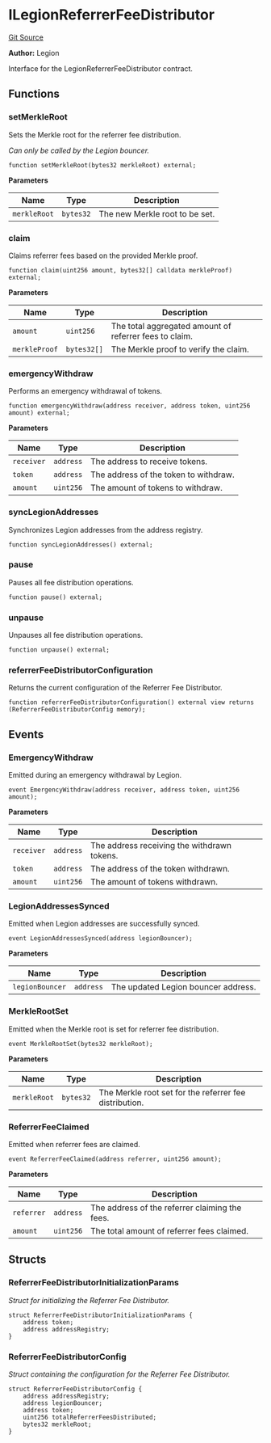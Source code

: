 # ILegionReferrerFeeDistributor
[Git Source](https://github.com/Legion-Team/legion-protocol-contracts/blob/8b23239dfc702a4510efb5dd06fb67719eb5eab0/src/interfaces/distribution/ILegionReferrerFeeDistributor.sol)

**Author:**
Legion

Interface for the LegionReferrerFeeDistributor contract.


## Functions
### setMerkleRoot

Sets the Merkle root for the referrer fee distribution.

*Can only be called by the Legion bouncer.*


```solidity
function setMerkleRoot(bytes32 merkleRoot) external;
```
**Parameters**

|Name|Type|Description|
|----|----|-----------|
|`merkleRoot`|`bytes32`|The new Merkle root to be set.|


### claim

Claims referrer fees based on the provided Merkle proof.


```solidity
function claim(uint256 amount, bytes32[] calldata merkleProof) external;
```
**Parameters**

|Name|Type|Description|
|----|----|-----------|
|`amount`|`uint256`|The total aggregated amount of referrer fees to claim.|
|`merkleProof`|`bytes32[]`|The Merkle proof to verify the claim.|


### emergencyWithdraw

Performs an emergency withdrawal of tokens.


```solidity
function emergencyWithdraw(address receiver, address token, uint256 amount) external;
```
**Parameters**

|Name|Type|Description|
|----|----|-----------|
|`receiver`|`address`|The address to receive tokens.|
|`token`|`address`|The address of the token to withdraw.|
|`amount`|`uint256`|The amount of tokens to withdraw.|


### syncLegionAddresses

Synchronizes Legion addresses from the address registry.


```solidity
function syncLegionAddresses() external;
```

### pause

Pauses all fee distribution operations.


```solidity
function pause() external;
```

### unpause

Unpauses all fee distribution operations.


```solidity
function unpause() external;
```

### referrerFeeDistributorConfiguration

Returns the current configuration of the Referrer Fee Distributor.


```solidity
function referrerFeeDistributorConfiguration() external view returns (ReferrerFeeDistributorConfig memory);
```

## Events
### EmergencyWithdraw
Emitted during an emergency withdrawal by Legion.


```solidity
event EmergencyWithdraw(address receiver, address token, uint256 amount);
```

**Parameters**

|Name|Type|Description|
|----|----|-----------|
|`receiver`|`address`|The address receiving the withdrawn tokens.|
|`token`|`address`|The address of the token withdrawn.|
|`amount`|`uint256`|The amount of tokens withdrawn.|

### LegionAddressesSynced
Emitted when Legion addresses are successfully synced.


```solidity
event LegionAddressesSynced(address legionBouncer);
```

**Parameters**

|Name|Type|Description|
|----|----|-----------|
|`legionBouncer`|`address`|The updated Legion bouncer address.|

### MerkleRootSet
Emitted when the Merkle root is set for referrer fee distribution.


```solidity
event MerkleRootSet(bytes32 merkleRoot);
```

**Parameters**

|Name|Type|Description|
|----|----|-----------|
|`merkleRoot`|`bytes32`|The Merkle root set for the referrer fee distribution.|

### ReferrerFeeClaimed
Emitted when referrer fees are claimed.


```solidity
event ReferrerFeeClaimed(address referrer, uint256 amount);
```

**Parameters**

|Name|Type|Description|
|----|----|-----------|
|`referrer`|`address`|The address of the referrer claiming the fees.|
|`amount`|`uint256`|The total amount of referrer fees claimed.|

## Structs
### ReferrerFeeDistributorInitializationParams
*Struct for initializing the Referrer Fee Distributor.*


```solidity
struct ReferrerFeeDistributorInitializationParams {
    address token;
    address addressRegistry;
}
```

### ReferrerFeeDistributorConfig
*Struct containing the configuration for the Referrer Fee Distributor.*


```solidity
struct ReferrerFeeDistributorConfig {
    address addressRegistry;
    address legionBouncer;
    address token;
    uint256 totalReferrerFeesDistributed;
    bytes32 merkleRoot;
}
```

